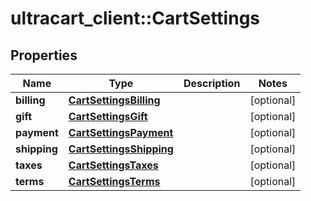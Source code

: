 # ultracart_client::CartSettings

## Properties
Name | Type | Description | Notes
------------ | ------------- | ------------- | -------------
**billing** | [**CartSettingsBilling**](CartSettingsBilling.md) |  | [optional] 
**gift** | [**CartSettingsGift**](CartSettingsGift.md) |  | [optional] 
**payment** | [**CartSettingsPayment**](CartSettingsPayment.md) |  | [optional] 
**shipping** | [**CartSettingsShipping**](CartSettingsShipping.md) |  | [optional] 
**taxes** | [**CartSettingsTaxes**](CartSettingsTaxes.md) |  | [optional] 
**terms** | [**CartSettingsTerms**](CartSettingsTerms.md) |  | [optional] 


